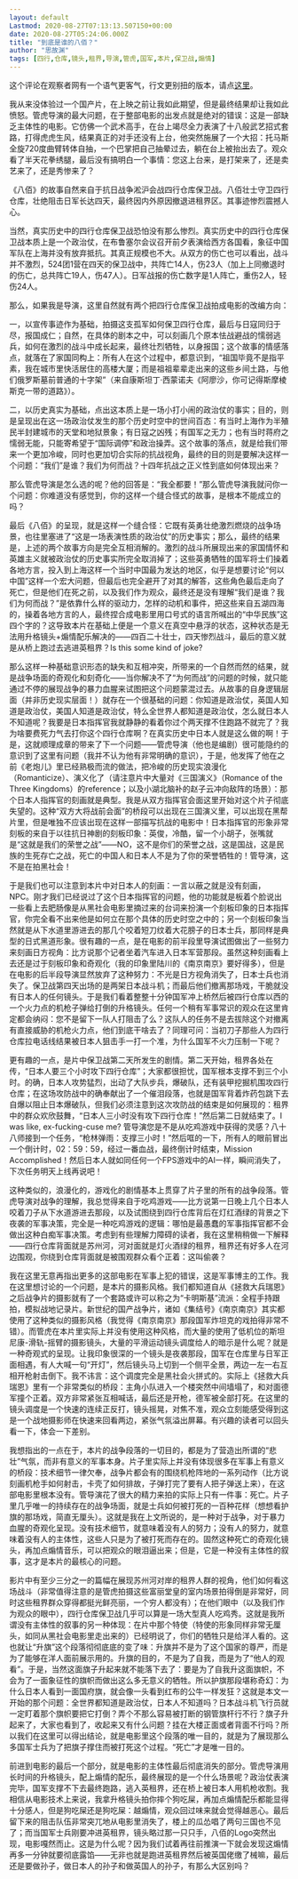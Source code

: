 ```yaml
---
layout: default
Lastmod: 2020-08-27T07:13:13.507150+00:00
date: 2020-08-27T05:24:06.000Z
title: "到底是谁的八佰？"
author: "思故渊"
tags: [四行,仓库,镜头,租界,导演,管虎,国军,本片,保卫战,煽情]
---
```


这个评论在观察者网有一个语气更客气，行文更别扭的版本，请点[这里](https://www.guancha.cn/TaiBoHe/2020_08_27_562928.shtml)。

我从来没体验过一个国产片，在上映之前让我如此期望，但是最终结果却让我如此愤怒。管虎导演的最大问题，在于整部电影的出发点就是绝对的错误：这是一部缺乏主体性的电影。它仿佛一个武术高手，在台上竭尽全力表演了十八般武艺招式套路，打得虎虎生风，结果真正的对手还没有上台，他突然施展了一个大招：托马斯全旋720度曲臂转体自抽，一个巴掌把自己抽晕过去，躺在台上被抬出去了。观众看了半天花拳绣腿，最后没有搞明白一个事情：您这上台来，是打架来了，还是卖艺来了，还是秀惨来了？

《八佰》的故事自然来自于抗日战争淞沪会战四行仓库保卫战。八佰壮士守卫四行仓库，壮绝阻击日军长达四天，最终因内外原因撤退进租界区。其事迹惨烈震撼人心。

当然，真实历史中的四行仓库保卫战恐怕没有那么惨烈。真实历史中的四行仓库保卫战本质上是一个政治仗，在布鲁塞尔会议召开前夕表演给西方各国看，象征中国军队在上海并没有放弃抵抗。其真正规模也不大。从双方的伤亡也可以看出，战斗并不激烈，524团1营在四天的保卫战中，共阵亡14人，伤23人（加上上同撤退时的伤亡，总共阵亡19人，伤47人）。日军战报的伤亡数字是1人阵亡，重伤2人，轻伤24人。

那么，如果我是导演，这里自然就有两个把四行仓库保卫战拍成电影的改编方向：

一，以宣传事迹作为基础，拍摄这支孤军如何保卫四行仓库，最后与日寇同归于尽，报国成仁；自然，在具体的剧本之中，可以刻画几个原本怯战避战的懦弱逃兵，如何在激烈的战斗中成长起来，最终壮烈牺牲，以身报国；这个故事的情感落点，就落在了家国同构上：所有人在这个过程中，都意识到，“祖国毕竟不是指平素，我在城市里快活居住的高楼大厦；而是祖祖辈辈走出来的这些乡间土路，与他们俄罗斯墓前普通的十字架”（来自康斯坦丁·西蒙诺夫《阿廖沙，你可记得斯摩棱斯克一带的道路》）。

二，以历史真实为基础，点出这本质上是一场小打小闹的政治仗的事实；目的，则是呈现出在这一场政治仗发生的那个历史时空中的世间百态：有当时上海作为半殖民半封建城市的天堂和地狱景象；有日寇之凶残；有国军之无力；也有当时蒋府之懦弱无能，只能寄希望于“国际调停”和政治操弄。这个故事的落点，就是给我们带来一个更加冷峻，同时也更加切合实际的抗战视角，最终的目的则是要解决这样一个问题：“我们”是谁？我们为何而战？十四年抗战之正义性到底如何体现出来？

那么管虎导演是怎么选的呢？他的回答是：“我全都要！”那么管虎导演我就问你一个问题：你难道没有感觉到，你的这样一个缝合怪式的故事，是根本不能成立的吗？

最后《八佰》的呈现，就是这样一个缝合怪：它既有英勇壮绝激烈燃烧的战争场景，也往里塞进了“这是一场表演性质的政治仗”的历史事实；那么，最终的结果是，上述的两个故事方向是完全互相消解的。激烈的战斗所展现出来的家国情怀和英雄主义就被政治仗的历史事实所完全取消掉了；这些英勇牺牲的国军将士们操着各地方言，投入到上海这样一个当时中国最为发达的地区，似乎是想要讨论“何以中国”这样一个宏大问题，但最后也完全避开了对其的解答，这些角色最后走向了死亡，但是他们在死之前，以及我们作为观众，最终还是没有理解“我们是谁？我们为何而战？”是依靠什么样的驱动力，怎样的动机和事件，把这些来自五湖四海的，操着各地方言的人，最终捏合成电影里用口号式的语言所喊出的“中华民族”这四个字的？这导致本片在基础上便是一个意义在真空中悬浮的状态，这种状态是无法用升格镜头+煽情配乐解决的——四百二十壮士，四天惨烈战斗，最后的意义就是从桥上跑过去逃进英租界？Is this some kind of joke?

那么这样一种基础意识形态的缺失和互相冲突，所带来的一个自然而然的结果，就是战争场面的奇观化和刻奇化——当你解决不了“为何而战”的问题的时候，就只能通过不停的展现战争的暴力血腥来试图把这个问题蒙混过去。从故事的自身逻辑层面（并非历史现实层面！）就存在一个很基础的问题：你知道是政治仗，英国人知道是政治仗，美国人知道是政治仗，特么全世界人都知道是政治仗，怎么就日本人不知道呢？我要是日本指挥官我就静静的看着你过个两天撑不住跑路不就完了？我为啥要费死力气去打你这个四行仓库啊？在真实历史中日本人就是这么做的啊！于是，这就顺理成章的带来了下一个问题——管虎导演（他也是编剧）很可能隐约的意识到了这里有问题（我并不认为他有非常明确的意识），于是，他发挥了他在之前《老炮儿》里已经熟极而流的做法，把冷峻的历史现实浪漫化（Romanticize）、演义化了（请注意片中大量对《三国演义》（Romance of the Three Kingdoms）的reference；以及小湖北脑补的赵子云冲向敌阵的场景）：那个日本人指挥官的刻画就是典型。我是从双方指挥官会面这里开始对这个片子彻底失望的。这种“双方大将战前会面”的桥段可以出现在三国演义里，可以出现在黑帮片里，但是唯独不应该出现在这样一部描写抗战的电影中！日本指挥官的形象非常刻板的来自于以往抗日神剧的刻板印象：英俊，冷酷，留一个小胡子，张嘴就是“这就是我们的荣誉之战”——NO，这不是你们的荣誉之战，这是国战，这是民族的生死存亡之战，死亡的中国人和日本人不是为了你的荣誉牺牲的！管导演，这不是在拍黑社会！

于是我们也可以注意到本片中对日本人的刻画：一言以蔽之就是没有刻画，NPC。刚才我们已经说过了这个日本指挥官的问题，他的功能就是板着个脸说出一些看上去肥肠像是从黑社会电影里摘过来的台词来扮演一个刻板印象的日本指挥官，你完全看不出来他是如何立在那个具体的历史时空之中的；另一个刻板印象当然就是从下水道里游进去的那几个咬着短刀纹着大花膀子的日本士兵，那同样是典型的日式黑道形象。很有趣的一点，是在电影的前半段里导演试图做出了一些努力来刻画日方视角：比方说那个记者坐着汽车进入日本军营那段。虽然这种刻画看上去还是过于刻板印象和奇观化（我的印象里陆川的《南京南京》要好得多），但是在电影的后半段导演显然放弃了这种努力：不光是日方视角消失了，日本士兵也消失了。保卫战第四天出场的是两架日本战斗机；而最后他们撤离那场戏，干脆就没有日本人的任何镜头。于是我们看着整整十分钟国军冲上桥然后被四行仓库以西的一个火力点的机枪子弹给打倒的升格镜头。任何一个稍有军事常识的观众在这里肯定都会纳闷：您不是留下一队人打阻击了么？这队人的任务不是去拔除这个对撤离有直接威胁的机枪火力点，他们到底干啥去了？同理可问：当初刀子那些人为四行仓库拉电话线结果被日本人狙击手一打一个准，为什么国军不火力压制一下呢？

更有趣的一点，是片中保卫战第二天所发生的剧情。第二天开始，租界各处在传，“日本人要三个小时攻下四行仓库”；大家都很担忧，国军根本支撑不到三个小时。的确，日本人攻势猛烈，出动了大队步兵，爆破队，还有装甲挖掘机围攻四行仓库；在这场攻防战中的确奉献出了一个催泪段落，也就是国军背着炸药包跳下去自爆以阻止日本爆破队，但我们必须注意到这次攻防战的结束是如何展现的：租界中的群众欢欣鼓舞，“日本人三小时没有攻下四行仓库！”然后第二日就结束了。I was like, ex-fucking-cuse me? 管导演您是不是从吃鸡游戏中获得的灵感？八十八师接到一个任务，“枪林弹雨：支撑三小时！”然后哐的一下，所有人的眼前冒出一个倒计时，02：59：59，经过一番血战，最终倒计时结束，Mission Accomplished！然后日本人就如同任何一个FPS游戏中的AI一样，瞬间消失了，下次任务明天上线再说吧！

这种类似的，浪漫化的，游戏化的剧情基本上贯穿了片子里的所有的战争段落。管虎导演对战争的理解，我总觉得来自于吃鸡游戏——比方说第一日晚上几个日本人咬着刀子从下水道游进去那段，以及试图绕到四行仓库背后在灯红酒绿的背景之下夜袭的军事决策，完全是一种吃鸡游戏的逻辑：哪怕是最愚蠢的军事指挥官都不会做出这种白痴军事决策。考虑到有些理解力障碍的读者，我在这里稍稍做一下解释——四行仓库背面就是苏州河，河对面就是灯火酒绿的租界，租界还有好多人在河边围观，你绕到仓库背面就是被围观群众看个正着：这叫偷袭？

我在这里无意再指出更多的这部电影在军事上犯的错误，这是军事博主的工作。我在这里想讨论的一个问题，是本片的摄影风格。我们都知道自从《拯救大兵瑞恩》之后战争片的摄影就有了一个套路或许可以称之为“卡明斯基”流派：全程手持跟拍，模拟战地记录片。新世纪的国产战争片，诸如《集结号》《南京南京》其实都使用了这种类似的摄影风格（我觉得《南京南京》那段国军炸坦克的戏拍得非常不错）。而管虎在本片里实际上并没有使用这种风格，而大量的使用了低机位的斯坦尼康-滑轨-摇臂的摄影镜头，大量的平滑运动镜头调度给人的暗示是什么呢？就是一种奇观式的呈现。让我印象很深的一个镜头是夜袭那段，国军在仓库里与日军正面相遇，有人大喊一句“开灯”，然后镜头马上切到一个侧平全景，两边一左一右互相开枪射击倒下。我不讳言：这个调度完全是黑社会火拼式的。实际上《拯救大兵瑞恩》里有一个非常类似的桥段：主角小队进入一个楼突然中间墙塌了，和对面德军撞个正着。双方非常紧张互相喊话，最后还是开枪，德军被全部打死。在这里的镜头调度是一个快速的连续正反打，镜头摇晃，对焦不准，观众立刻能感受得到这是一个战地摄影师在快速来回看两边，紧张气氛溢出屏幕。有兴趣的读者可以回头看一下，体会一下差别。

我想指出的一点在于，本片的战争段落的一切目的，都是为了营造出所谓的“悲壮”气氛，而非有意义的军事本身。片子里实际上并没有体现很多在军事上有意义的桥段：技术细节一律欠奉，战争片都会有的围绕机枪阵地的一系列动作（比方说刻画机枪手如何射击，卡壳了如何排故，子弹打完了要有人把子弹送上来），在这部电影里根本没有。管导演花了很大的精力来拍的实际上只有一件事：死亡。片子里几乎唯一的持续存在的战争场面，就是士兵如何被打死的一百种花样（想想看护旗的那场戏，简直无厘头）。这就是我在上文所说的，是一种对于战争，对于暴力血腥的奇观化呈现。没有技术细节，就意味着没有人的努力；没有人的努力，就意味着没有人的主体性，这些人只是为了被打死而存在的。固然这种死亡的奇观化镜头，再加点煽情音乐，可以把观众的眼泪逼出来；但是，它是一种没有主体性的叙事，这才是本片的最核心的问题。

影片中有至少三分之一的篇幅在展现苏州河对岸的租界人群的视角，他们如何看这场战斗（非常值得注意的是管虎拍摄这些富丽堂皇的室内场景拍得倒是非常好，同时这些租界群众穿得都挺光鲜亮丽，一个穷人都没有）；在他们眼中（以及我们作为观众的眼中），四行仓库保卫战几乎可以算是一场大型真人吃鸡秀。这就是我所谓没有主体性的叙事的另一种体现：在片中那个特使（特使的形象同样非常无厘头，如同从黑社会电影里走出来的）已经明说了，你们的牺牲只是给洋人看的。这也就让“升旗”这个段落彻彻底底的变了味：升旗并不是为了这个国家的尊严，而是为了能够在洋人面前展示用的。升旗的目的，不是为了自我，而是为了“他人的观看”。于是，当然这面旗子升起来就不能落下去了：要是为了自我升这面旗帜，不会为了一面象征性的旗帜而做出这么多无意义的牺牲。所以护旗那段堪称奇幻：为什么日本人看到一面国府旗，就会像一头看到红布的公牛一样发狂？这就是本文一开始的那个问题：全世界都知道是政治仗，日本人不知道吗？日本战斗机飞行员就一定盯着那个旗帜要把它打倒？弄个不那么容易被打断的钢管旗杆行不行？旗子升起来了，大家也看到了，收起来又有什么问题？挂在大楼正面或者背面不行吗？所以我们在这里可以得出结论，就是电影里这个段落的唯一目的，就是为了展现那么多国军士兵为了把旗子撑住而被打死这个过程。“死亡”才是唯一目的。

前进到电影的最后一个部分，就是电影的主体性最后彻底消失的部分。管虎导演用长时间的升格镜头，配上煽情的配乐，最终展现的是一个什么场景呢？政治仗表演完毕，国军支撑不下去最终跑路，逃入英租界，还在桥上被日本人用机枪收割。我相信从电影技术上来说，我拿升格镜头拍你摔个狗吃屎，再加点煽情配乐都能显得十分感人，但是狗吃屎还是狗吃屎：越煽情，观众回过味来就会觉得越恶心。最后留下来的阻击队伍非常突兀地从电影里消失了，楼上的瓜怂唱了两句三国也不见了；而当国军士兵刚要冲进英租界，镜头略过那一只只手，八佰的Logo突然出现，电影嘎然而止。这是为什么呢？因为我们试着再往前推演一下就会发现这煽情再多一分钟就要彻底露馅——无非也就是跑进英租界然后被英国佬缴了械嘛，最后还是要做孙子，做日本人的孙子和做英国人的孙子，有那么大区别吗？

